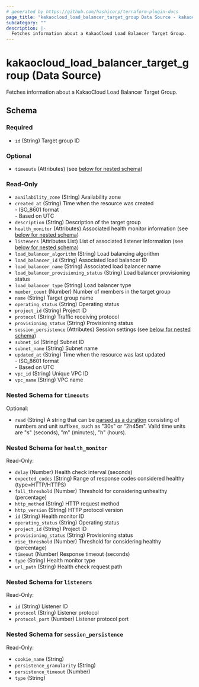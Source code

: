 ```yaml
---
# generated by https://github.com/hashicorp/terraform-plugin-docs
page_title: "kakaocloud_load_balancer_target_group Data Source - kakaocloud"
subcategory: ""
description: |-
  Fetches information about a KakaoCloud Load Balancer Target Group.
---
```


# kakaocloud_load_balancer_target_group (Data Source)

Fetches information about a KakaoCloud Load Balancer Target Group.



<!-- schema generated by tfplugindocs -->
## Schema

### Required

- `id` (String) Target group ID

### Optional

- `timeouts` (Attributes) (see [below for nested schema](#nestedatt--timeouts))

### Read-Only

- `availability_zone` (String) Availability zone
- `created_at` (String) Time when the resource was created <br/> - ISO_8601 format  <br/> - Based on UTC
- `description` (String) Description of the target group
- `health_monitor` (Attributes) Associated health monitor information (see [below for nested schema](#nestedatt--health_monitor))
- `listeners` (Attributes List) List of associated listener information (see [below for nested schema](#nestedatt--listeners))
- `load_balancer_algorithm` (String) Load balancing algorithm
- `load_balancer_id` (String) Associated load balancer ID
- `load_balancer_name` (String) Associated load balancer name
- `load_balancer_provisioning_status` (String) Load balancer provisioning status
- `load_balancer_type` (String) Load balancer type
- `member_count` (Number) Number of members in the target group
- `name` (String) Target group name
- `operating_status` (String) Operating status
- `project_id` (String) Project ID
- `protocol` (String) Traffic receiving protocol
- `provisioning_status` (String) Provisioning status
- `session_persistence` (Attributes) Session settings (see [below for nested schema](#nestedatt--session_persistence))
- `subnet_id` (String) Subnet ID
- `subnet_name` (String) Subnet name
- `updated_at` (String) Time when the resource was last updated <br/> - ISO_8601 format  <br/> - Based on UTC
- `vpc_id` (String) Unique VPC ID
- `vpc_name` (String) VPC name

<a id="nestedatt--timeouts"></a>
### Nested Schema for `timeouts`

Optional:

- `read` (String) A string that can be [parsed as a duration](https://pkg.go.dev/time#ParseDuration) consisting of numbers and unit suffixes, such as "30s" or "2h45m". Valid time units are "s" (seconds), "m" (minutes), "h" (hours).


<a id="nestedatt--health_monitor"></a>
### Nested Schema for `health_monitor`

Read-Only:

- `delay` (Number) Health check interval (seconds)
- `expected_codes` (String) Range of response codes considered healthy (type=HTTP/HTTPS)
- `fall_threshold` (Number) Threshold for considering unhealthy (percentage)
- `http_method` (String) HTTP request method
- `http_version` (String) HTTP protocol version
- `id` (String) Health monitor ID
- `operating_status` (String) Operating status
- `project_id` (String) Project ID
- `provisioning_status` (String) Provisioning status
- `rise_threshold` (Number) Threshold for considering healthy (percentage)
- `timeout` (Number) Response timeout (seconds)
- `type` (String) Health monitor type
- `url_path` (String) Health check request path


<a id="nestedatt--listeners"></a>
### Nested Schema for `listeners`

Read-Only:

- `id` (String) Listener ID
- `protocol` (String) Listener protocol
- `protocol_port` (Number) Listener protocol port


<a id="nestedatt--session_persistence"></a>
### Nested Schema for `session_persistence`

Read-Only:

- `cookie_name` (String)
- `persistence_granularity` (String)
- `persistence_timeout` (Number)
- `type` (String)
